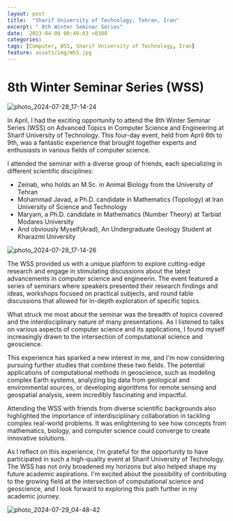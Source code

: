 ```yaml
---
layout: post
title:  "Sharif University of Technology, Tehran, Iran"
excerpt: " 8th Winter Seminar Series"
date:  2023-04-09 00:49:03 +0300
categories: 
tags: [Computer, WSS, Sharif University of Technology, Iran]
feature: assets/img/WSS.jpg
---
```


# 8th Winter Seminar Series (WSS)

![photo_2024-07-28_17-14-24](https://github.com/user-attachments/assets/39157ace-ba88-490c-883b-89755aeca4ea)

In April, I had the exciting opportunity to attend the 8th Winter Seminar Series (WSS) on Advanced Topics in Computer Science and Engineering at Sharif University of Technology. This four-day event, held from April 6th to 9th, was a fantastic experience that brought together experts and enthusiasts in various fields of computer science.

I attended the seminar with a diverse group of friends, each specializing in different scientific disciplines:

- Zeinab, who holds an M.Sc. in Animal Biology from the University of Tehran
- Mohammad Javad, a Ph.D. candidate in Mathematics (Topology) at Iran University of Science and Technology
- Maryam, a Ph.D. candidate in Mathematics (Number Theory) at Tarbiat Modares University
- And obviously Myself(Arad), An Undergraduate Geology Student at Kharazmi University

![photo_2024-07-28_17-14-26](https://github.com/user-attachments/assets/a12ce98d-caa4-4619-b8cc-b1a9dfda21d1)


The WSS provided us with a unique platform to explore cutting-edge research and engage in stimulating discussions about the latest advancements in computer science and engineerin. The event featured a series of seminars where speakers presented their research findings and ideas, workshops focused on practical subjects, and round table discussions that allowed for in-depth exploration of specific topics.

What struck me most about the seminar was the breadth of topics covered and the interdisciplinary nature of many presentations. As I listened to talks on various aspects of computer science and its applications, I found myself increasingly drawn to the intersection of computational science and geoscience.

This experience has sparked a new interest in me, and I'm now considering pursuing further studies that combine these two fields. The potential applications of computational methods in geoscience, such as modeling complex Earth systems, analyzing big data from geological and environmental sources, or developing algorithms for remote sensing and geospatial analysis, seem incredibly fascinating and impactful.

Attending the WSS with friends from diverse scientific backgrounds also highlighted the importance of interdisciplinary collaboration in tackling complex real-world problems. It was enlightening to see how concepts from mathematics, biology, and computer science could converge to create innovative solutions.

As I reflect on this experience, I'm grateful for the opportunity to have participated in such a high-quality event at Sharif University of Technology. The WSS has not only broadened my horizons but also helped shape my future academic aspirations. I'm excited about the possibility of contributing to the growing field at the intersection of computational science and geoscience, and I look forward to exploring this path further in my academic journey.

![photo_2024-07-29_04-48-42](https://github.com/user-attachments/assets/dd488609-c975-4932-8aaf-42009f584589)
